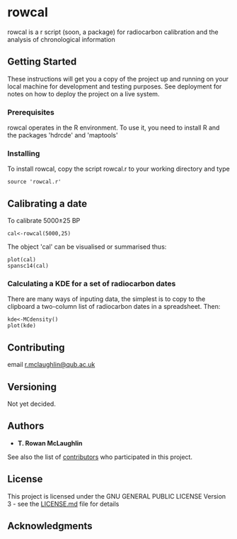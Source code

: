 # rowcal

rowcal is a r script (soon, a package) for radiocarbon calibration and the analysis of chronological information

## Getting Started

These instructions will get you a copy of the project up and running on your local machine for development and testing purposes. See deployment for notes on how to deploy the project on a live system.

### Prerequisites

rowcal operates in the R environment. To use it, you need to install R and the packages 'hdrcde' and 'maptools'


### Installing

To install rowcal, copy the script rowcal.r to your working directory and type 

```
source 'rowcal.r'
```
## Calibrating a date


To calibrate 5000±25 BP

```
cal<-rowcal(5000,25)
```

The object 'cal' can be visualised or summarised thus:

```
plot(cal)
spansc14(cal)
```

### Calculating a KDE for a set of radiocarbon dates

There are many ways of inputing data, the simplest is to copy to the clipboard a two-column list of radiocarbon dates in a spreadsheet. Then:

```
kde<-MCdensity()
plot(kde)
```

## Contributing

email r.mclaughlin@qub.ac.uk

## Versioning

Not yet decided.

## Authors

* **T. Rowan McLaughlin** 

See also the list of [contributors](https://github.com/rowan-mclaughlin/rowcal/contributors) who participated in this project.

## License

This project is licensed under the GNU GENERAL PUBLIC LICENSE Version 3 - see the [LICENSE.md](LICENSE.md) file for details

## Acknowledgments



